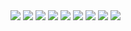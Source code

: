<img src="https://img.shields.io/badge/-Spring-green?logo=Spring&logoColor=white&style=for-the-badge"/>
<img src="https://img.shields.io/badge/-Java-008C8C?logo=Java&logoColor=white&style=for-the-badge"/>
<img src="https://img.shields.io/badge/-JavaScript-yellow?logo=JavaScript&logoColor=white&style=for-the-badge"/>
<img src="https://img.shields.io/badge/-jQuery-0078FF?logo=jQuery&logoColor=white&style=for-the-badge"/>
<img src="https://img.shields.io/badge/-HTML5-red?logo=HTML5&logoColor=white&style=for-the-badge"/>
<img src="https://img.shields.io/badge/-CSS3-blue?logo=CSS3&logoColor=white&style=for-the-badge"/>
<img src="https://img.shields.io/badge/-Bootstrap 4-purple?logo=Bootstrap&logoColor=white&style=for-the-badge"/>
<img src="https://img.shields.io/badge/-Oracle-FF3232?logo=Oracle&logoColor=white&style=for-the-badge"/>
<img src="https://img.shields.io/badge/-MySQL-13C7A3?logo=MySQL&logoColor=white&style=for-the-badge"/>
